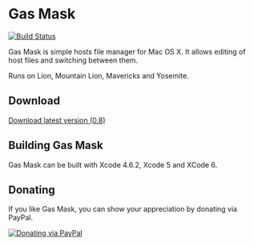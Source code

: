 # Gas Mask
[![Build Status](https://travis-ci.org/2ndalpha/gasmask.png?branch=0.9)](https://travis-ci.org/2ndalpha/gasmask)

Gas Mask is simple hosts file manager for Mac OS X.
It allows editing of host files and switching between them.

Runs on Lion, Mountain Lion, Mavericks and Yosemite.

## Download
[Download latest version (0.8)](http://gmask.clockwise.ee/files/gas_mask_0.8.zip)

## Building Gas Mask
Gas Mask can be built with Xcode 4.6.2, Xcode 5 and XCode 6.

## Donating
If you like Gas Mask, you can show your appreciation by donating via PayPal.

[![Donating via PayPal](https://www.paypal.com/en_US/i/btn/btn_donate_SM.gif)](https://www.paypal.com/cgi-bin/webscr?cmd=_donations&business=98JFC3MUF5Q44&lc=EE&item_name=Gas%20Mask%20Support&currency_code=USD&bn=PP%2dDonationsBF%3abtn_donate_SM%2egif%3aNonHostedGuest )
